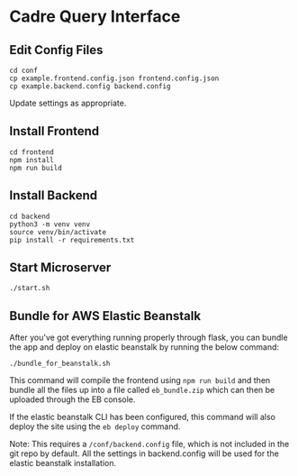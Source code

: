 # Cadre Query Interface

## Edit Config Files

```
cd conf
cp example.frontend.config.json frontend.config.json
cp example.backend.config backend.config
```

Update settings as appropriate.  

## Install Frontend

```
cd frontend
npm install
npm run build
```

## Install Backend

```
cd backend
python3 -m venv venv
source venv/bin/activate
pip install -r requirements.txt
```

## Start Microserver

```
./start.sh
```

## Bundle for AWS Elastic Beanstalk

After you've got everything running properly through flask, you can bundle the app and deploy on elastic beanstalk by running the below command:

```
./bundle_for_beanstalk.sh
```

This command will compile the frontend using `npm run build` and then bundle all the files up into a file called `eb_bundle.zip` which can then be uploaded through the EB console.

If the elastic beanstalk CLI has been configured, this command will also deploy the site using the `eb deploy` command.

Note:  This requires a `/conf/backend.config` file, which is not included in the git repo by default.  All the settings in backend.config will be used for the elastic beanstalk installation.